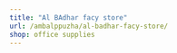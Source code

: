 ```yaml
---
title: "Al BAdhar facy store"
url: /ambalppuzha/al-badhar-facy-store/
shop: office supplies
---
```

